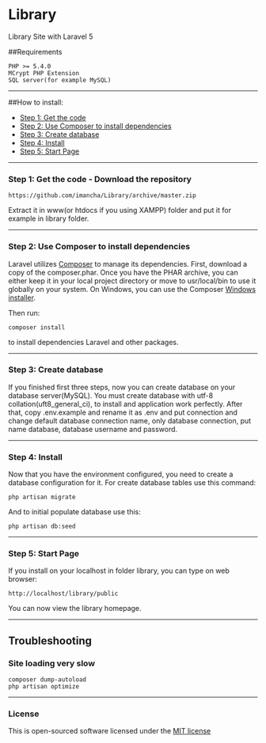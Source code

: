 # Library

Library Site with Laravel 5

##Requirements

	PHP >= 5.4.0
	MCrypt PHP Extension
	SQL server(for example MySQL)

-----
##How to install:
* [Step 1: Get the code](#step1)
* [Step 2: Use Composer to install dependencies](#step2)
* [Step 3: Create database](#step3)
* [Step 4: Install](#step4)
* [Step 5: Start Page](#step5)

-----
<a name="step1"></a>
### Step 1: Get the code - Download the repository

    https://github.com/imancha/Library/archive/master.zip

Extract it in www(or htdocs if you using XAMPP) folder and put it for example in library folder.

-----
<a name="step2"></a>
### Step 2: Use Composer to install dependencies

Laravel utilizes [Composer](http://getcomposer.org/) to manage its dependencies. First, download a copy of the composer.phar.
Once you have the PHAR archive, you can either keep it in your local project directory or move to
usr/local/bin to use it globally on your system. 
On Windows, you can use the Composer [Windows installer](https://getcomposer.org/Composer-Setup.exe).

Then run:

    composer install
to install dependencies Laravel and other packages.

-----
<a name="step3"></a>
### Step 3: Create database

If you finished first three steps, now you can create database on your database server(MySQL). You must create database
with utf-8 collation(uft8_general_ci), to install and application work perfectly.
After that, copy .env.example and rename it as .env and put connection and change default database connection name, only database connection, put name database, database username and password.

-----
<a name="step4"></a>
### Step 4: Install

Now that you have the environment configured, you need to create a database configuration for it. For create database tables use this command:

    php artisan migrate

And to initial populate database use this:

    php artisan db:seed

-----
<a name="step5"></a>
### Step 5: Start Page

If you install on your localhost in folder library, you can type on web browser:

	http://localhost/library/public
	
You can now view the library homepage.

-----
## Troubleshooting

### Site loading very slow

	composer dump-autoload
	php artisan optimize

-----
### License

This is open-sourced software licensed under the [MIT license](http://opensource.org/licenses/MIT)
